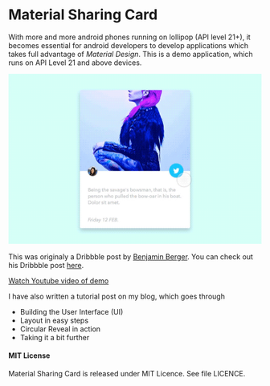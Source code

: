 # Material Sharing Card

With more and more android phones running on lollipop (API level 21+), it becomes essential for android developers to develop applications which takes full advantage of _Material Design_. This is a demo application, which runs on API Level 21 and above devices. 

![Material Sharing Card by Benjamin Berger](/demo/screenshot.gif)

This was originaly a Dribbble post by [Benjamin Berger](https://dribbble.com/benjaminberger). You can check out his Dribbble post [here](https://dribbble.com/shots/2091522-Materials-Sharing-Card).

[Watch Youtube video of demo](https://www.youtube.com/watch?v=_ZFpaOQg_vs)

I have also written a tutorial post on my blog, which goes through
- Building the User Interface (UI)
- Layout in easy steps
- Circular Reveal in action
- Taking it a bit further

#### MIT License

Material Sharing Card is released under MIT Licence. See file LICENCE.
